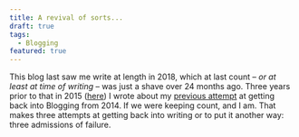 ```yaml
---
title: A revival of sorts...
draft: true
tags:
  - Blogging
featured: true
---
```


This blog last saw me write at length in 2018, which at last count &ndash; _or at least at time of writing_ &ndash; was just a shave over 24 months ago. Three years prior to that in 2015 ([here](/blog/blogging/a-revival-of-photogabble/)) I wrote about my [previous attempt](/blog/blogging/keep-blogging-fun/) at getting back into Blogging from 2014. If we were keeping count, and I am. That makes three attempts at getting back into writing or to put it another way: three admissions of failure.

